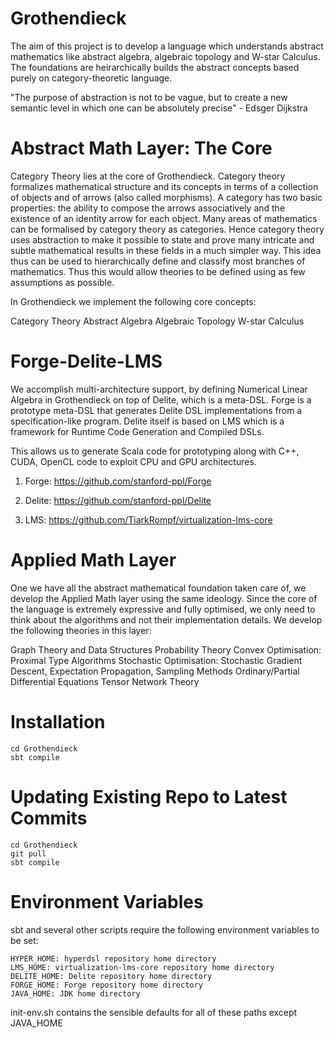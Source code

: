 Grothendieck
============
The aim of this project is to develop a language which understands abstract mathematics like abstract algebra, algebraic topology and W-star Calculus. The foundations are heirarchically
 builds the abstract concepts based purely on category-theoretic language.
 
"The purpose of abstraction is not to be vague, but to create a new semantic level in which one can be absolutely precise" - Edsger Dijkstra

Abstract Math Layer: The Core
=============================

Category Theory lies at the core of Grothendieck. Category theory formalizes mathematical structure and its concepts in terms of a collection of objects and of arrows (also called morphisms). 
A category has two basic properties: the ability to compose the arrows associatively and the existence of an identity arrow for each object. Many areas of mathematics can be formalised by 
category theory as categories. Hence category theory uses abstraction to make it possible to state and prove many intricate and subtle mathematical results in these fields in a much simpler 
way. This idea thus can be used to hierarchically define and classify most branches of mathematics. Thus this would allow theories to be defined using as few assumptions as possible.

In Grothendieck we implement the following core concepts:

Category Theory
Abstract Algebra
Algebraic Topology
W-star Calculus

Forge-Delite-LMS
================

We accomplish multi-architecture support, by defining Numerical Linear Algebra in Grothendieck on top of Delite, which is a meta-DSL. Forge is a prototype meta-DSL that generates Delite DSL implementations from a specification-like program. Delite itself is based on LMS which is a framework for Runtime Code Generation and Compiled DSLs.

This allows us to generate Scala code for prototyping along with C++, CUDA, OpenCL code to exploit CPU and GPU architectures.

1) Forge: https://github.com/stanford-ppl/Forge

2) Delite: https://github.com/stanford-ppl/Delite

3) LMS: https://github.com/TiarkRompf/virtualization-lms-core


Applied Math Layer
==================

One we have all the abstract mathematical foundation taken care of, we develop the Applied Math layer using the same ideology. Since the core of the language is extremely expressive and fully optimised, we only need to think about the algorithms and not their implementation details. We develop the following theories in this layer:

Graph Theory and Data Structures
Probability Theory
Convex Optimisation: Proximal Type Algorithms
Stochastic Optimisation: Stochastic Gradient Descent, Expectation Propagation, Sampling Methods
Ordinary/Partial Differential Equations
Tensor Network Theory



Installation
============

    cd Grothendieck
    sbt compile

Updating Existing Repo to Latest Commits
============

    cd Grothendieck
    git pull
    sbt compile

Environment Variables
============
sbt and several other scripts require the following environment variables to be set:

    HYPER_HOME: hyperdsl repository home directory
    LMS_HOME: virtualization-lms-core repository home directory
    DELITE_HOME: Delite repository home directory
    FORGE_HOME: Forge repository home directory
    JAVA_HOME: JDK home directory

init-env.sh contains the sensible defaults for all of these paths except JAVA_HOME
